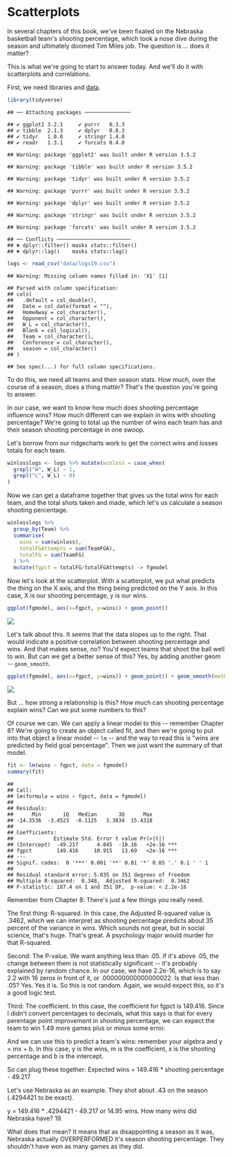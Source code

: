 # Scatterplots

In several chapters of this book, we've been fixated on the Nebraska basketball team's shooting percentage, which took a nose dive during the season and ultimately doomed Tim Miles job. The question is ... does it matter?

This is what we're going to start to answer today. And we'll do it with scatterplots and correlations.

First, we need libraries and [data](https://unl.box.com/s/a8m91bro10t89watsyo13yjegb1fy009).


```r
library(tidyverse)
```

```
## ── Attaching packages ───────────────
```

```
## ✔ ggplot2 3.2.1     ✔ purrr   0.3.3
## ✔ tibble  2.1.3     ✔ dplyr   0.8.3
## ✔ tidyr   1.0.0     ✔ stringr 1.4.0
## ✔ readr   1.3.1     ✔ forcats 0.4.0
```

```
## Warning: package 'ggplot2' was built under R version 3.5.2
```

```
## Warning: package 'tibble' was built under R version 3.5.2
```

```
## Warning: package 'tidyr' was built under R version 3.5.2
```

```
## Warning: package 'purrr' was built under R version 3.5.2
```

```
## Warning: package 'dplyr' was built under R version 3.5.2
```

```
## Warning: package 'stringr' was built under R version 3.5.2
```

```
## Warning: package 'forcats' was built under R version 3.5.2
```

```
## ── Conflicts ────────────────────────
## ✖ dplyr::filter() masks stats::filter()
## ✖ dplyr::lag()    masks stats::lag()
```


```r
logs <- read_csv("data/logs19.csv")
```

```
## Warning: Missing column names filled in: 'X1' [1]
```

```
## Parsed with column specification:
## cols(
##   .default = col_double(),
##   Date = col_date(format = ""),
##   HomeAway = col_character(),
##   Opponent = col_character(),
##   W_L = col_character(),
##   Blank = col_logical(),
##   Team = col_character(),
##   Conference = col_character(),
##   season = col_character()
## )
```

```
## See spec(...) for full column specifications.
```

To do this, we need all teams and their season stats. How much, over the course of a season, does a thing matter? That's the question you're going to answer. 

In our case, we want to know how much does shooting percentage influence wins? How much different can we explain in wins with shooting percentage? We're going to total up the number of wins each team has and their season shooting percentage in one swoop.

Let's borrow from our ridgecharts work to get the correct wins and losses totals for each team. 


```r
winlosslogs <- logs %>% mutate(winloss = case_when(
  grepl("W", W_L) ~ 1, 
  grepl("L", W_L) ~ 0)
)
```

Now we can get a dataframe together that gives us the total wins for each team, and the total shots taken and made, which let's us calculate a season shooting percentage. 


```r
winlosslogs %>% 
  group_by(Team) %>%
  summarise(
    wins = sum(winloss),
    totalFGAttempts = sum(TeamFGA),
    totalFG = sum(TeamFG)
  ) %>%
  mutate(fgpct = totalFG/totalFGAttempts) -> fgmodel
```

Now let's look at the scatterplot. With a scatterplot, we put what predicts the thing on the X axis, and the thing being predicted on the Y axis. In this case, X is our shooting percentage, y is our wins.


```r
ggplot(fgmodel, aes(x=fgpct, y=wins)) + geom_point()
```

![](19-scatterplots_files/figure-epub3/unnamed-chunk-5-1.png)<!-- -->

Let's talk about this. It seems that the data slopes up to the right. That would indicate a positive correlation between shooting percentage and wins. And that makes sense, no? You'd expect teams that shoot the ball well to win. But can we get a better sense of this? Yes, by adding another geom -- `geom_smooth`.


```r
ggplot(fgmodel, aes(x=fgpct, y=wins)) + geom_point() + geom_smooth(method=lm, se=TRUE)
```

![](19-scatterplots_files/figure-epub3/unnamed-chunk-6-1.png)<!-- -->

But ... how strong a relationship is this? How much can shooting percentage explain wins? Can we put some numbers to this?

Of course we can. We can apply a linear model to this -- remember Chapter 8? We're going to create an object called fit, and then we're going to put into that object a linear model -- `lm` -- and the way to read this is "wins are predicted by field goal percentage". Then we just want the summary of that model.


```r
fit <- lm(wins ~ fgpct, data = fgmodel)
summary(fit)
```

```
## 
## Call:
## lm(formula = wins ~ fgpct, data = fgmodel)
## 
## Residuals:
##      Min       1Q   Median       3Q      Max 
## -14.3536  -3.4523  -0.1125   3.3834  15.4318 
## 
## Coefficients:
##             Estimate Std. Error t value Pr(>|t|)    
## (Intercept)  -49.217      4.845  -10.16   <2e-16 ***
## fgpct        149.416     10.915   13.69   <2e-16 ***
## ---
## Signif. codes:  0 '***' 0.001 '**' 0.01 '*' 0.05 '.' 0.1 ' ' 1
## 
## Residual standard error: 5.035 on 351 degrees of freedom
## Multiple R-squared:  0.348,	Adjusted R-squared:  0.3462 
## F-statistic: 187.4 on 1 and 351 DF,  p-value: < 2.2e-16
```

Remember from Chapter 8: There's just a few things you really need.

The first thing: R-squared. In this case, the Adjusted R-squared value is .3462, which we can interpret as shooting percentage predicts about 35 percent of the variance in wins. Which sounds not great, but in social science, that's huge. That's great. A psychology major would murder for that R-squared.

Second: The P-value. We want anything less than .05. If it's above .05, the change between them is not statistically significant -- it's probably explained by random chance. In our case, we have 2.2e-16, which is to say 2.2 with 16 zeros in front of it, or .000000000000000022. Is that less than .05? Yes. Yes it is. So this is not random. Again, we would expect this, so it's a good logic test.

Third: The coefficient. In this case, the coefficient for fgpct is 149.416. Since I didn't convert percentages to decimals, what this says is that for every perentage point improvement in shooting percentage, we can expect the team to win 1.49 more games plus or minus some error. 

And we can use this to predict a team's wins: remember your algebra and y = mx + b. In this case, y is the wins, m is the coefficient, x is the shooting percentage and b is the intercept. 

So can plug these together: Expected wins = 149.416 * shooting percentage - 49.217

Let's use Nebraska as an example. They shot about .43 on the season (.4294421 to be exact). 

y = 149.416 * .4294421 - 49.217 or 14.95 wins. How many wins did Nebraska have? 19. 

What does that mean? It means that as disappointing a season as it was, Nebraska actually OVERPERFORMED it's season shooting percentage. They shouldn't have won as many games as they did. 
